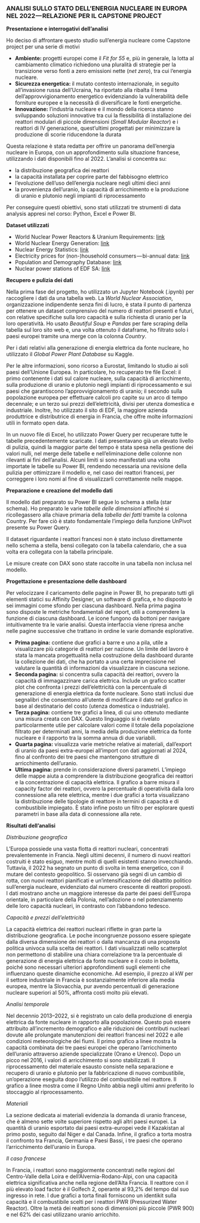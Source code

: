 <div class="section-inner sectionLayout--insetColumn">
   <h3 name="55c0" class="graf graf--h3 graf--leading graf--title is-selected" data-testid="editorTitleParagraph"><strong class="markup--strong markup--h3-strong">ANALISI SULLO STATO DELL’ENERGIA NUCLEARE IN EUROPA NEL 2022 — RELAZIONE PER IL CAPSTONE&nbsp;PROJECT</strong></h3>
   <p data-testid="editorParagraphText" name="9dd8" class="graf graf--p graf-after--h3"><strong class="markup--strong markup--p-strong">Presentazione e interrogativi dell’analisi</strong></p>
   <p data-testid="editorParagraphText" name="039f" class="graf graf--p graf-after--p">Ho deciso di affrontare questo studio sull’energia nucleare come Capstone project per una serie di motivi</p>
   <ul class="postList">
      <li data-testid="editorParagraphText" name="1959" class="graf graf--li graf-after--p"><strong class="markup--strong markup--li-strong">Ambiente: </strong>progetti europei come il <em class="markup--em markup--li-em">Fit for 55</em> e, più in generale, la lotta al cambiamento climatico richiedono una pluralità di strategie per la transizione verso fonti a zero emissioni nette (<em class="markup--em markup--li-em">net zero</em>), tra cui l’energia nucleare.</li>
      <li data-testid="editorParagraphText" name="31e7" class="graf graf--li graf-after--li"><strong class="markup--strong markup--li-strong">Sicurezza energetica: </strong>il mutato contesto internazionale, in seguito all’invasione russa dell’Ucraina, ha riportato alla ribalta il tema dell’approvvigionamento energetico evidenziando la vulnerabilità delle forniture europee e la necessità di diversificare le fonti energetiche.</li>
      <li data-testid="editorParagraphText" name="7922" class="graf graf--li graf-after--li"><strong class="markup--strong markup--li-strong">Innovazione:</strong> l’industria nucleare e il mondo della ricerca stanno sviluppando soluzioni innovative tra cui la flessibilità di installazione dei reattori modulari di piccole dimensioni (<em class="markup--em markup--li-em">Small Modular Reactor</em>) e i reattori di IV generazione, quest’ultimi progettati per minimizzare la produzione di scorie riducendone la durata</li>
   </ul>
   <p data-testid="editorParagraphText" name="c6b7" class="graf graf--p graf-after--li">Questa relazione è stata redatta per offrire un panorama dell’energia nucleare in Europa, con un approfondimento sulla situazione francese, utilizzando i dati disponibili fino al 2022. L’analisi si concentra su:</p>
   <ul class="postList">
      <li data-testid="editorParagraphText" name="ea6d" class="graf graf--li graf-after--p">la distribuzione geografica dei reattori</li>
      <li data-testid="editorParagraphText" name="2743" class="graf graf--li graf-after--li">la capacità installata per coprire parte del fabbisogno elettrico</li>
      <li data-testid="editorParagraphText" name="d713" class="graf graf--li graf-after--li">l’evoluzione dell’uso dell’energia nucleare negli ultimi dieci anni</li>
      <li data-testid="editorParagraphText" name="322f" class="graf graf--li graf-after--li">la provenienza dell’uranio, la capacità di arricchimento e la produzione di uranio e plutonio negli impianti di riprocessamento</li>
   </ul>
   <p data-testid="editorParagraphText" name="5801" class="graf graf--p graf-after--li">Per conseguire questi obiettivi, sono stati utilizzati tre strumenti di data analysis appresi nel corso: Python, Excel e Power BI.</p>
   <p data-testid="editorParagraphText" name="c5e3" class="graf graf--p graf-after--p"><strong class="markup--strong markup--p-strong">Dataset utilizzati</strong></p>
   <ul class="postList">
      <li data-testid="editorParagraphText" name="37e2" class="graf graf--li graf-after--p">World Nuclear Power Reactors &amp; Uranium Requirements: <a href="https://medium.com/r/?url=https%3A%2F%2Fworld-nuclear.org%2Finformation-library%2Ffacts-and-figures%2Fworld-nuclear-power-reactors-and-uranium-requireme" data-href="https://medium.com/r/?url=https%3A%2F%2Fworld-nuclear.org%2Finformation-library%2Ffacts-and-figures%2Fworld-nuclear-power-reactors-and-uranium-requireme" class="markup--anchor markup--li-anchor" data-tooltip="https://medium.com/r/?url=https%3A%2F%2Fworld-nuclear.org%2Finformation-library%2Ffacts-and-figures%2Fworld-nuclear-power-reactors-and-uranium-requireme" data-tooltip-position="bottom" data-tooltip-type="link" target="_blank">link</a></li>
      <li data-testid="editorParagraphText" name="5c92" class="graf graf--li graf-after--li">World Nuclear Energy Generation: <a href="https://medium.com/r/?url=https%3A%2F%2Fwww.kaggle.com%2Fdatasets%2Falistairking%2Fnuclear-energy-datasets" data-href="https://medium.com/r/?url=https%3A%2F%2Fwww.kaggle.com%2Fdatasets%2Falistairking%2Fnuclear-energy-datasets" class="markup--anchor markup--li-anchor" data-tooltip="https://medium.com/r/?url=https%3A%2F%2Fwww.kaggle.com%2Fdatasets%2Falistairking%2Fnuclear-energy-datasets" data-tooltip-position="bottom" data-tooltip-type="link" target="_blank">link</a></li>
      <li data-testid="editorParagraphText" name="578a" class="graf graf--li graf-after--li">Nuclear Energy Statistics: <a href="https://medium.com/r/?url=https%3A%2F%2Fec.europa.eu%2Feurostat%2Fstatistics-explained%2Findex.php%3Ftitle%3DNuclear_energy_statistics%23Uranium_supply_security" data-href="https://medium.com/r/?url=https%3A%2F%2Fec.europa.eu%2Feurostat%2Fstatistics-explained%2Findex.php%3Ftitle%3DNuclear_energy_statistics%23Uranium_supply_security" class="markup--anchor markup--li-anchor" data-tooltip="https://medium.com/r/?url=https%3A%2F%2Fec.europa.eu%2Feurostat%2Fstatistics-explained%2Findex.php%3Ftitle%3DNuclear_energy_statistics%23Uranium_supply_security" data-tooltip-position="bottom" data-tooltip-type="link" target="_blank">link</a></li>
      <li data-testid="editorParagraphText" name="e33b" class="graf graf--li graf-after--li">Electricity prices for (non-)household consumers — bi-annual data: <a href="https://medium.com/r/?url=https%3A%2F%2Fec.europa.eu%2Feurostat%2Fcache%2Fmetadata%2Fen%2Fnrg_pc_204_sims.htm" data-href="https://medium.com/r/?url=https%3A%2F%2Fec.europa.eu%2Feurostat%2Fcache%2Fmetadata%2Fen%2Fnrg_pc_204_sims.htm" class="markup--anchor markup--li-anchor" data-tooltip="https://medium.com/r/?url=https%3A%2F%2Fec.europa.eu%2Feurostat%2Fcache%2Fmetadata%2Fen%2Fnrg_pc_204_sims.htm" data-tooltip-position="bottom" data-tooltip-type="link" target="_blank">link</a></li>
      <li data-testid="editorParagraphText" name="6e71" class="graf graf--li graf-after--li">Population and Demography Database: <a href="https://medium.com/r/?url=https%3A%2F%2Fec.europa.eu%2Feurostat%2Fweb%2Fpopulation-demography%2Fdemography-population-stock-balance%2Fdatabase" data-href="https://medium.com/r/?url=https%3A%2F%2Fec.europa.eu%2Feurostat%2Fweb%2Fpopulation-demography%2Fdemography-population-stock-balance%2Fdatabase" class="markup--anchor markup--li-anchor" data-tooltip="https://medium.com/r/?url=https%3A%2F%2Fec.europa.eu%2Feurostat%2Fweb%2Fpopulation-demography%2Fdemography-population-stock-balance%2Fdatabase" data-tooltip-position="bottom" data-tooltip-type="link" target="_blank">link</a></li>
      <li data-testid="editorParagraphText" name="c3df" class="graf graf--li graf-after--li">Nuclear power stations of EDF SA: <a href="https://medium.com/r/?url=https%3A%2F%2Fopendata.edf.fr%2Fexplore%2Fdataset%2Fcentrales-de-production-nucleaire-edf%2Ftable%2F%3Fdisjunctive.centrale%26disjunctive.tranche%26disjunctive.sub_sector%26sort%3D-tri" data-href="https://medium.com/r/?url=https%3A%2F%2Fopendata.edf.fr%2Fexplore%2Fdataset%2Fcentrales-de-production-nucleaire-edf%2Ftable%2F%3Fdisjunctive.centrale%26disjunctive.tranche%26disjunctive.sub_sector%26sort%3D-tri" class="markup--anchor markup--li-anchor" data-tooltip="https://medium.com/r/?url=https%3A%2F%2Fopendata.edf.fr%2Fexplore%2Fdataset%2Fcentrales-de-production-nucleaire-edf%2Ftable%2F%3Fdisjunctive.centrale%26disjunctive.tranche%26disjunctive.sub_sector%26sort%3D-tri" data-tooltip-position="bottom" data-tooltip-type="link" target="_blank">link</a></li>
   </ul>
   <p data-testid="editorParagraphText" name="d8c5" class="graf graf--p graf-after--li"><strong class="markup--strong markup--p-strong">Recupero e pulizia dei dati</strong></p>
   <p data-testid="editorParagraphText" name="6253" class="graf graf--p graf-after--p">Nella prima fase del progetto, ho utilizzato un Jupyter Notebook (.ipynb) per raccogliere i dati da una tabella web. La <em class="markup--em markup--p-em">World Nuclear Association</em>, organizzazione indipendente senza fini di lucro, è stata il punto di partenza per ottenere un dataset comprensivo del numero di reattori presenti e futuri, con relative specifiche sulla loro capacità e sulla richiesta di uranio per la loro operatività. Ho usato <em class="markup--em markup--p-em">Beautiful Soup</em> e <em class="markup--em markup--p-em">Pandas</em> per fare scraping della tabella sul loro sito web e, una volta ottenuto il dataframe, ho filtrato solo i paesi europei tramite una merge con la colonna <em class="markup--em markup--p-em">Country</em>.</p>
   <p data-testid="editorParagraphText" name="b8ca" class="graf graf--p graf-after--p">Per i dati relativi alla generazione di energia elettrica da fonte nucleare, ho utilizzato il <em class="markup--em markup--p-em">Global Power Plant Database</em> su Kaggle.</p>
   <p data-testid="editorParagraphText" name="a7d1" class="graf graf--p graf-after--p">Per le altre informazioni, sono ricorso a Eurostat, limitando lo studio ai soli paesi dell’Unione Europea. In particolare, ho recuperato tre file Excel: il primo contenente i dati sul calore nucleare, sulla capacità di arricchimento, sulla produzione di uranio e plutonio negli impianti di riprocessamento e sui paesi che garantiscono l’approvvigionamento di uranio; il secondo sulla popolazione europea per effettuare calcoli pro capite su un arco di tempo decennale; e un terzo sui prezzi dell’elettricità, divisi per utenza domestica e industriale. Inoltre, ho utilizzato il sito di EDF, la maggiore azienda produttrice e distributrice di energia in Francia, che offre molte informazioni utili in formato open data.</p>
   <p data-testid="editorParagraphText" name="fbbf" class="graf graf--p graf-after--p">In un nuovo file di Excel, ho utilizzato Power Query per recuperare tutte le tabelle precedentemente scaricate. I dati presentavano già un elevato livello di pulizia, quindi la maggior parte del tempo è stata spesa nella gestione dei valori nulli, nel merge delle tabelle e nell’eliminazione delle colonne non rilevanti ai fini dell’analisi. Alcuni limiti si sono manifestati una volta importate le tabelle su Power BI, rendendo necessaria una revisione della pulizia per ottimizzare il modello e, nel caso dei reattori francesi, per correggere i loro nomi al fine di visualizzarli correttamente nelle mappe.</p>
   <p data-testid="editorParagraphText" name="2a3e" class="graf graf--p graf-after--p"><strong class="markup--strong markup--p-strong">Preparazione e creazione del modello dati</strong></p>
   <p data-testid="editorParagraphText" name="67e2" class="graf graf--p graf-after--p">Il modello dati preparato su Power BI segue lo schema a stella (star schema). Ho preparato le varie <em class="markup--em markup--p-em">tabelle delle dimensioni</em> affinché si ricollegassero alla chiave primaria della <em class="markup--em markup--p-em">tabella dei fatti</em> tramite la colonna Country. Per fare ciò è stato fondamentale l’impiego della funzione UnPivot presente su Power Query.</p>
   <p data-testid="editorParagraphText" name="3147" class="graf graf--p graf-after--p">Il dataset riguardante i reattori francesi non è stato incluso direttamente nello schema a stella, bensì collegato con la tabella calendario, che a sua volta era collegata con la tabella principale.</p>
   <p data-testid="editorParagraphText" name="175e" class="graf graf--p graf-after--p">Le misure create con DAX sono state raccolte in una tabella non inclusa nel modello.</p>
   <p data-testid="editorParagraphText" name="b369" class="graf graf--p graf-after--p"><strong class="markup--strong markup--p-strong">Progettazione e presentazione delle dashboard</strong></p>
   <p data-testid="editorParagraphText" name="b072" class="graf graf--p graf-after--p">Per velocizzare il caricamento delle pagine in Power BI, ho preparato tutti gli elementi statici su Affinity Designer, un software di grafica, e ho disposto le sei immagini come sfondo per ciascuna dashboard. Nella prima pagina sono disposte le metriche fondamentali del report, utili a comprendere la funzione di ciascuna dashboard. Le icone fungono da bottoni per navigare intuitivamente tra le varie analisi. Questa interfaccia viene ripresa anche nelle pagine successive che trattano in ordine le varie domande esplorative.</p>
   <ul class="postList">
      <li data-testid="editorParagraphText" name="c9c7" class="graf graf--li graf-after--p"><strong class="markup--strong markup--li-strong">Prima pagina:</strong> contiene due grafici a barre e uno a pila, utile a visualizzare più categorie di reattori per nazione. Un limite del lavoro è stata la mancata progettualità nella costruzione della dashboard durante la collezione dei dati, che ha portato a una certa imprecisione nel valutare la quantità di informazioni da visualizzare in ciascuna sezione.</li>
      <li data-testid="editorParagraphText" name="9985" class="graf graf--li graf-after--li"><strong class="markup--strong markup--li-strong">Seconda pagina:</strong> si concentra sulla capacità dei reattori, ovvero la capacità di immagazzinare carica elettrica. Include un grafico scatter plot che confronta i prezzi dell’elettricità con la percentuale di generazione di energia elettrica da fonte nucleare. Sono stati inclusi due segnalibri che consentono all’utente di modificare il dato nel grafico in base al destinatario del costo (utenza domestica o industriale).</li>
      <li data-testid="editorParagraphText" name="21a4" class="graf graf--li graf-after--li"><strong class="markup--strong markup--li-strong">Terza pagina:</strong> contiene tre grafici a linea, di cui uno ottenuto mediante una misura creata con DAX. Questo linguaggio si è rivelato particolarmente utile per calcolare valori come il totale della popolazione filtrato per determinati anni, la media della produzione elettrica da fonte nucleare e il rapporto tra la somma annua di due variabili.</li>
      <li data-testid="editorParagraphText" name="ec71" class="graf graf--li graf-after--li"><strong class="markup--strong markup--li-strong">Quarta pagina:</strong> visualizza varie metriche relative ai materiali, dall’export di uranio da paesi extra-europei all’import con dati aggiornati al 2024, fino al confronto dei tre paesi che mantengono strutture di arricchimento dell’uranio.</li>
      <li data-testid="editorParagraphText" name="6bec" class="graf graf--li graf-after--li"><strong class="markup--strong markup--li-strong">Ultima pagina:</strong> prende in considerazione diversi parametri. L’impiego delle mappe aiuta a comprendere la distribuzione geografica dei reattori e la concentrazione di capacità elettrica. Il grafico a barre misura il capacity factor dei reattori, ovvero la percentuale di operatività dalla loro connessione alla rete elettrica, mentre i due grafici a torta visualizzano la distribuzione delle tipologie di reattore in termini di capacità e di combustibile impiegato. È stato infine posto un filtro per esplorare questi parametri in base alla data di connessione alla rete.</li>
   </ul>
   <p data-testid="editorParagraphText" name="9527" class="graf graf--p graf-after--li"><strong class="markup--strong markup--p-strong">Risultati dell’analisi</strong></p>
   <p data-testid="editorParagraphText" name="da31" class="graf graf--p graf-after--p"><em class="markup--em markup--p-em">Distribuzione geografica</em></p>
   <p data-testid="editorParagraphText" name="e42a" class="graf graf--p graf-after--p">L’Europa possiede una vasta flotta di reattori nucleari, concentrati prevalentemente in Francia. Negli ultimi decenni, il numero di nuovi reattori costruiti è stato esiguo, mentre molti di quelli esistenti stanno invecchiando. Tuttavia, il 2022 ha segnato un punto di svolta in tema energetico, con il mutare del contesto geopolitico. Si osservano già segni di un cambio di rotta, con nuovi reattori pianificati e un’intensificazione del dibattito politico sull’energia nucleare, evidenziato dal numero crescente di reattori proposti. I dati mostrano anche un maggiore interesse da parte dei paesi dell’Europa orientale, in particolare della Polonia, nell’adozione o nel potenziamento delle loro capacità nucleari, in contrasto con l’abbandono tedesco.</p>
   <p data-testid="editorParagraphText" name="b384" class="graf graf--p graf-after--p"><em class="markup--em markup--p-em">Capacità e prezzi dell’elettricità</em></p>
   <p data-testid="editorParagraphText" name="748b" class="graf graf--p graf-after--p">La capacità elettrica dei reattori nucleari riflette in gran parte la distribuzione geografica. Le poche incongruenze possono essere spiegate dalla diversa dimensione dei reattori o dalla mancanza di una proposta politica univoca sulla scelta dei reattori. I dati visualizzati nello scatterplot non permettono di stabilire una chiara correlazione tra la percentuale di generazione di energia elettrica da fonte nucleare e il costo in bolletta, poiché sono necessari ulteriori approfondimenti sugli elementi che influenzano queste dinamiche economiche. Ad esempio, il prezzo al kW per il settore industriale in Francia è sostanzialmente inferiore alla media europea, mentre la Slovacchia, pur avendo percentuali di generazione nucleare superiori al 50%, affronta costi molto più elevati.</p>
   <p data-testid="editorParagraphText" name="4c5e" class="graf graf--p graf-after--p"><em class="markup--em markup--p-em">Analisi temporale</em></p>
   <p data-testid="editorParagraphText" name="dff4" class="graf graf--p graf-after--p">Nel decennio 2013–2022, si è registrato un calo della produzione di energia elettrica da fonte nucleare in rapporto alla popolazione. Questo può essere attribuito all’incremento demografico e alle riduzioni dei contributi nucleari dovute alle prolungate manutenzioni dei reattori francesi nel 2022 e alle condizioni meteorologiche dei fiumi. Il primo grafico a linee mostra la capacità combinata dei tre paesi europei che operano l’arricchimento dell’uranio attraverso aziende specializzate (Orano e Urenco). Dopo un picco nel 2016, i valori di arricchimento si sono stabilizzati. Il riprocessamento del materiale esausto consiste nella separazione e recupero di uranio e plutonio per la fabbricazione di nuovo combustibile, un’operazione eseguita dopo l’utilizzo del combustibile nel reattore. Il grafico a linee mostra come il Regno Unito abbia negli ultimi anni preferito lo stoccaggio al riprocessamento.</p>
   <p data-testid="editorParagraphText" name="3e8c" class="graf graf--p graf-after--p"><em class="markup--em markup--p-em">Materiali</em></p>
   <p data-testid="editorParagraphText" name="f8f3" class="graf graf--p graf-after--p">La sezione dedicata ai materiali evidenzia la domanda di uranio francese, che è almeno sette volte superiore rispetto agli altri paesi europei. La quantità di uranio esportato dai paesi extra-europei vede il Kazakistan al primo posto, seguito dal Niger e dal Canada. Infine, il grafico a torta mostra il confronto tra Francia, Germania e Paesi Bassi, i tre paesi che operano l’arricchimento dell’uranio in Europa.</p>
   <p data-testid="editorParagraphText" name="3e5a" class="graf graf--p graf-after--p"><em class="markup--em markup--p-em">Il caso francese</em></p>
   <p name="b572" class="graf graf--p graf-after--p graf--trailing" data-testid="editorParagraphText">In Francia, i reattori sono maggiormente concentrati nelle regioni del Centro-Valle della Loira e dell’Alvernia-Rodano-Alpi, con una capacità elettrica significativa anche nella regione dell’Alta Francia. Il reattore con il più elevato load factor è il Golfech 2, operante al 93,2% del tempo dal suo ingresso in rete. I due grafici a torta finali forniscono un identikit sulla capacità e il combustibile scelti per i reattori PWR (Pressurized Water Reactor). Oltre la metà dei reattori sono di dimensioni più piccole (PWR 900) e nel 62% dei casi utilizzano uranio arricchito.</p>
</div>
